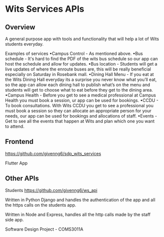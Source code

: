 # Wits Services APIs

## Overview
A general purpose app with tools and functionality that will help a lot of Wits students everyday. 

Examples of services
•Campus Control - As mentioned above.
•Bus schedule - It's hard to find the PDF of the wits bus schedule so our app can host the schedule and allow for updates.
•Bus location - Students will get a live updates of where the enroute buses are, this will be really beneficial especially on Saturday in Rosebank mall.
•Dining Hall Menu - If you eat at the Wits Dining Hall everyday its a surprise you never know what you’ll eat, so the app can allow each dining hall to publish what’s on the menu and students will get to choose what to eat before they get to the dining area.
•Campus Health - Before you get to see a medical professional at Campus Health you must book a session, ur app can be used for bookings.
•CCDU - To book consultations. With Wits CCDU you get to see a professional you must book a session so they can allocate an appropriate person for your needs, our app can be used for bookings and allocations of staff.
•Events - Get to see all the events that happen at Wits and plan which one you want to attend.

## Frontend
https://github.com/givenng6/sdp_wits_services

Flutter App

## Other APIs
Students
https://github.com/givenng6/ws_api

Written in Python Django and handles the authentication of the app and all the https calls on the students app.


Written in Node and Express, handles all the http calls made by the staff side app.

Software Design Project - COMS3011A

